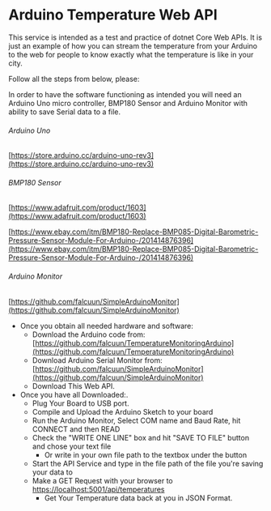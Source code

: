 # Arduino Temperature Web API
This service is intended as a test and practice of dotnet Core Web APIs.
It is just an example of how you can stream the temperature from your Arduino to the web for people to know exactly what the
temperature is like in your city. 

Follow all the steps from below, please:

In order to have the software functioning as intended you will need an Arduino Uno micro controller,
BMP180 Sensor and Arduino Monitor with ability to save Serial data to a file.
###### Arduino Uno
[https://store.arduino.cc/arduino-uno-rev3](https://store.arduino.cc/arduino-uno-rev3)
###### BMP180 Sensor
[https://www.adafruit.com/product/1603](https://www.adafruit.com/product/1603)

[https://www.ebay.com/itm/BMP180-Replace-BMP085-Digital-Barometric-Pressure-Sensor-Module-For-Arduino-/201414876396](https://www.ebay.com/itm/BMP180-Replace-BMP085-Digital-Barometric-Pressure-Sensor-Module-For-Arduino-/201414876396)
###### Arduino Monitor
[https://github.com/falcuun/SimpleArduinoMonitor](https://github.com/falcuun/SimpleArduinoMonitor)

 - Once you obtain all needed hardware and software:
 	-  Download the Arduino code from: [https://github.com/falcuun/TemperatureMonitoringArduino](https://github.com/falcuun/TemperatureMonitoringArduino)
 	-  Download Arduino Serial Monitor from: [https://github.com/falcuun/SimpleArduinoMonitor](https://github.com/falcuun/SimpleArduinoMonitor)
 	-  Download This Web API.  
 - Once you have all Downloaded:.
 	- Plug Your Board to USB port.
 	- Compile and Upload the Arduino Sketch to your board
 	- Run the Arduino Monitor, Select COM name and Baud Rate, hit CONNECT and then READ
 	- Check the "WRITE ONE LINE" box and hit "SAVE TO FILE" button and chose your text file
 		- Or write in your own file path to the textbox under the button 
 	- Start the API Service and type in the file path of the file you're saving your data to
 	- Make a GET Request with your browser to [https://localhost:5001/api/temperatures](https://localhost:5001/api/temperatures)
 		- Get Your Temperature data back at you in JSON Format.

    

